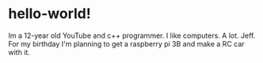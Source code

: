 # hello-world!

Im a 12-year old YouTube and c++ programmer. I like computers. A lot. Jeff. For my birthday I'm planning to get a raspberry pi 3B and make a RC car with it.

